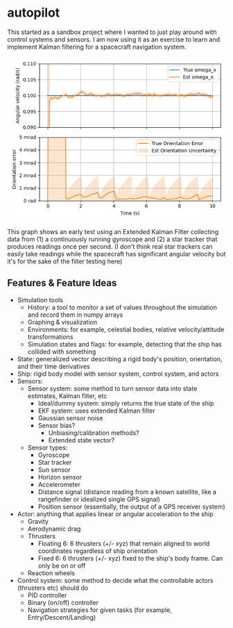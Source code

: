 # autopilot

This started as a sandbox project where I wanted to just play around with control systems and sensors. I am now using it as an exercise to learn and implement Kalman filtering for a spacecraft navigation system.

![](assets/EKF_Test_Gyro_StarTracker.png)

This graph shows an early test using an Extended Kalman Filter collecting data from (1) a continuously running gyroscope and (2) a star tracker that produces readings once per second. (I don't think real star trackers can easily take readings while the spacecraft has significant angular velocity but it's for the sake of the filter testing here)

## Features & Feature Ideas

* Simulation tools
  * History: a tool to monitor a set of values throughout the simulation and record them in numpy arrays
  * Graphing & visualization
  * Environments: for example, celestial bodies, relative velocity/attitude transformations
  * Simulation states and flags: for example, detecting that the ship has collided with something
* State: generalized vector describing a rigid body's position, orientation, and their time derivatives
* Ship: rigid body model with sensor system, control system, and actors
* Sensors:
  * Sensor system: some method to turn sensor data into state estimates, Kalman filter, etc
    * Ideal/dummy system: simply returns the true state of the ship
    * EKF system: uses extended Kalman filter
    * Gaussian sensor noise
    * Sensor bias?
      * Unbiasing/calibration methods?
      * Extended state vector?
  * Sensor types:
    * Gyroscope
    * Star tracker
    * Sun sensor
    * Horizon sensor
    * Accelerometer
    * Distance signal (distance reading from a known satellite, like a rangefinder or idealized single GPS signal)
    * Position sensor (essentially, the output of a GPS receiver system)
* Actor: anything that applies linear or angular acceleration to the ship
  * Gravity
  * Aerodynamic drag
  * Thrusters
    * Floating 6: 6 thrusters (+/- xyz) that remain aligned to world coordinates regardless of ship orientation
    * Fixed 6: 6 thrusters (+/- xyz) fixed to the ship's body frame. Can only be on or off
  * Reaction wheels
* Control system: some method to decide what the controllable actors (thrusters etc) should do
  * PID controller
  * Binary (on/off) controller
  * Navigation strategies for given tasks (for example, Entry/Descent/Landing)